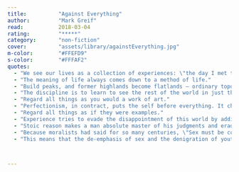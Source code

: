 ```yaml
---
title:          "Against Everything"
author:         "Mark Greif"
read:           2018-03-04
rating:         "*****"
category:       "non-fiction"
cover:          "assets/library/againstEverything.jpg"
m-color:        "#FFEFD9"
s-color:        "#FFFAF2"
quotes:
  - "We see our lives as a collection of experiences: \"the day I met those people at the party\"; \"the night I lost my virginity\"; \"the feeling I had as a tourist in Paris\" or \"when I stood at the lake in the woods\". These snow globes and beach rocks can be held on to, compared, and appraised for quality. You put them on a shelf, and take them down; or lie awake at night, just wondering at them. They come with stories, and you put forward your experiences as rivals to the experiences others can tell. We become lifelong collectors, and count on fixed memories to provide the substance of whatever other aims we may declare, when asked, are our real goals or reasons to live."
  - "The meaning of life always comes down to a method of life."
  - "Build peaks, and former highlands become flatlands — ordinary topography loses its allure. The attempt to make our lives not a waste, by seeking a few most remarkable incidents, will make the rest of our lives a waste."
  - "The discipline is to learn to see the rest of the world in just the same way. Let anyone's ordinary face fascinate you as if it were a bust of Caesar. [...] «For anything to become interesting, you simply have to look at it for a long time» wrote Flaubert. Life becomes the scene of total, never-ending experience. [...] For the adept of aestheticism, experience is not rare; it is always available."
  - "Regard all things as you would a work of art."
  - "Perfectionism, in contract, puts the self before everything. It charges the self with weighing and choosing every behaviour and aspect of its way of living. The process of weighing — so as to 'live deliberately', in Thoreau's phrase — becomes the form of experience in perfectionism. You learn to consider the people and the things of the world as if each might suggest an example of a way you, too, could be. In becoming an example, each thing invites you to measure and change yourself."
  - "Regard all things as if they were examples."
  - "Experience tries to evade the disappointment of this world by adding peaks to it. Life becomes a race against time and a contest you try to win. Aestheticism and perfectionism make a modern attempt to transcend this world by a more intense attention to it — every day and in every situation. [...] One lives one's life for the daily goal of transcending, if only by a disciple of mind, the dull conditions that we fake and that someday will kill us. You live by methods that await you, at your call. You know they can go on, even to your last view of the sky, and the final question you put yourself. This, if not the last and best answer, certainly not the only answer, is still what we have longed to know. It is the meaning of life."
  - "Stoic reason makes a man absolute master of his judgments and eradicates everything that is bad while clarifying the only thing that is truly good: the right use of choice."
  - "Because moralists had said for so many centuries, \"Sex must be controlled because it is so powerful and important,\" sexual liberators were seduced into saying, in opposition, \"Sex must be liberated because it is so powerful and important.\" But in fact a better liberation would have occurred if reformers had freed sex not by its centrality to life, but by its triviality. They could have said: \"Sex is a biological function — and for that reason no ground to persecute anyone.\""
  - "This means that the de-emphasis of sex and the denigration of youth will have to start with an act of willful revaluation. It will require preferring the values of adulthood: intellect over enthusiasm, autonomy over adventure, elegance over vitality, sophistication over innocence — and, perhaps, a pursuit of the confirmation or repetition of experience rather than experiences of novelty."



---
```

